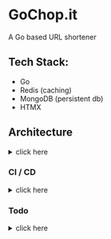 # GoChop.it

A Go based URL shortener

## Tech Stack:

-   Go
-   Redis (caching)
-   MongoDB (persistent db)
-   HTMX

## Architecture

<details>
<summary>click here</summary>

## Proposed Final Architecture

```
            +---------------------+
            |     User Requests   |
            +---------------------+
                      |
                      v
         +----------------------------+
         |   Load Balancer (Optional) |
         +----------------------------+
                      |
                      v
         +----------------------------+
         |      URL Shortener API     |
         |        (Go Service)        |
         +----------------------------+
                      |
                      v
  +------------------------------------------+
  |          Caching Layer (Redis)           |
  +------------------------------------------+
                      |
                      v
  +------------------------------------------+
  |       Persistent Storage (MongoDB)       |
  +------------------------------------------+
```

## MVP Architecture

```
            +---------------------+
            |     User Requests   |
            +---------------------+
                      |
                      v
         +----------------------------+
         |      URL Shortener API     |
         |        (Go Service)        |
         +----------------------------+
                      |
                      v
  +------------------------------------------+
  |            Redis as a DB                 |
  +------------------------------------------+
```

</details>

### CI / CD

<details>
<summary>click here</summary>

#### Pre-Commit (Local)

-   **Husky**
    -   Used to catch basic formatting, linting, and test failures before code is even committed.
    -   This can be bypassed if necessary but act as a first line of defense.

#### GitHub Actions

-   **Go-CI**
-   Ensures that code quality is maintained consistently across different environments and that no one bypasses quality checks.

</details>

### Todo

<details>
<summary>click here</summary>

-   [x] pre commit hooks
-   [x] testing
-   [x] rate limiter
-   [x] persistent storage
-   [ ] caching layer
-   [ ] better shortener algo
-   [ ] deployment and CD workflow

</details>
